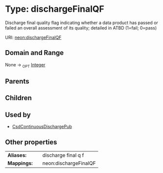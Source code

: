 
# Type: dischargeFinalQF


Discharge final quality flag indicating whether a data product has passed or failed an overall assessment of its quality; detailed in ATBD (1=fail; 0=pass)

URI: [neon:dischargeFinalQF](https://data.neonscience.org/dischargeFinalQF)


## Domain and Range

None ->  <sub>OPT</sub> [Integer](types/Integer.md)

## Parents


## Children


## Used by

 * [CsdContinuousDischargePub](CsdContinuousDischargePub.md)

## Other properties

|  |  |  |
| --- | --- | --- |
| **Aliases:** | | discharge final q f |
| **Mappings:** | | neon:dischargeFinalQF |

